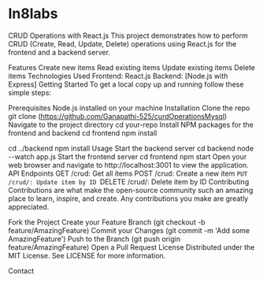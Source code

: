 # In8labs


CRUD Operations with React.js
This project demonstrates how to perform CRUD (Create, Read, Update, Delete) operations using React.js for the frontend and a backend server.

Features
Create new items
Read existing items
Update existing items
Delete items
Technologies Used
Frontend: React.js
Backend: [Node.js with Express]
Getting Started
To get a local copy up and running follow these simple steps:

Prerequisites
Node.js installed on your machine
Installation
Clone the repo
git clone (https://github.com/Ganapathi-525/curdOperationsMysql)
Navigate to the project directory
cd your-repo
Install NPM packages for the frontend and backend
cd frontend
npm install

cd ../backend
npm install
Usage
Start the backend server
cd backend
node --watch app.js
Start the frontend server
cd frontend
npm start
Open your web browser and navigate to http://localhost:3001 to view the application.
API Endpoints
GET /crud: Get all items
POST /crud: Create a new item
`PUT /crud/: Update item by ID
`DELETE /crud/: Delete item by ID
Contributing
Contributions are what make the open-source community such an amazing place to learn, inspire, and create. Any contributions you make are greatly appreciated.

Fork the Project
Create your Feature Branch (git checkout -b feature/AmazingFeature)
Commit your Changes (git commit -m 'Add some AmazingFeature')
Push to the Branch (git push origin feature/AmazingFeature)
Open a Pull Request
License
Distributed under the MIT License. See LICENSE for more information.

Contact
